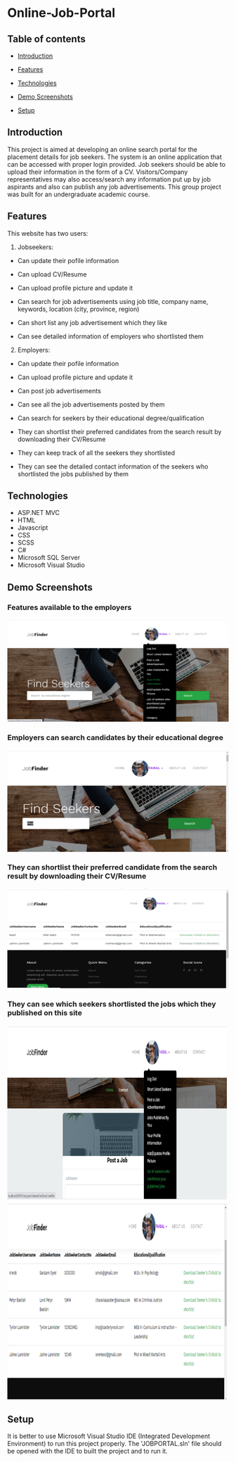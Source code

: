 # Online-Job-Portal

## Table of contents

* [Introduction](#introduction)

* [Features](#features)

* [Technologies](#technologies)

* [Demo Screenshots](#demo-screenshots)

* [Setup](#setup)

## Introduction

This project is aimed at developing an online search portal for the placement details for job seekers. The system is an online application that can be accessed with proper login provided. Job seekers should be able to upload their information in the form of a CV. Visitors/Company representatives may also access/search any information put up by job aspirants and also can publish any job advertisements. This group project was built for an undergraduate academic course.

## Features

This website has two users:

1. Jobseekers:

  * Can update their pofile information
  
  * Can upload CV/Resume
  
  * Can upload profile picture and update it

  * Can search for job advertisements using job title, company name, keywords, location (city, province, region)
  
  * Can short list any job advertisement which they like
  
  * Can see detailed information of employers who shortlisted them
  
2. Employers:

  * Can update their pofile information
  
  * Can upload profile picture and update it
  
  * Can post job advertisements
  
  * Can see all the job advertisements posted by them
  
  * Can search for seekers by their educational degree/qualification
  
  * They can shortlist their preferred candidates from the search result by downloading their CV/Resume
  
  * They can keep track of all the seekers they shortlisted
  
  * They can see the detailed contact information of the seekers who shortlisted the jobs published by them
  
  

  

  ## Technologies
  * ASP.NET MVC
  * HTML
  * Javascript
  * CSS
  * SCSS
  * C#
  * Microsoft SQL Server
  * Microsoft Visual Studio
  
  ## Demo Screenshots
  
<div> 
 
  <h3> Features available to the employers  </h3>

 <img src="DEMO_IMAGES/1.png">

 </div>


<div>

  <h3> Employers can search candidates by their educational degree</h3>
  
 <img src="DEMO_IMAGES/2.png">
 
 </div>
 

<div>
  <h3> They can shortlist their preferred candidate from the search result by downloading their CV/Resume </h3>
  
 <img src="DEMO_IMAGES/3.png">
 
 </div>

 
 <div>
 <h3> They can see which seekers shortlisted the jobs which they published on this site </h3>
 
 
 <p float="left">
  <img src="DEMO_IMAGES/4.png" height="400" width="500"/>
  <img src="DEMO_IMAGES/5.png" height="450" width="500"/> 
</p>

</div>



 


 
 ## Setup
 
It is better to use Microsoft Visual Studio IDE (Integrated Development Environment) to run this project properly. The 'JOBPORTAL.sln' file should be opened with the IDE to  built the project and to run it.
